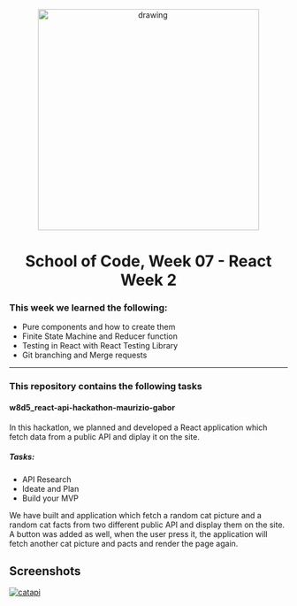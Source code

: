 <div align="center">
    <img src="https://logos-download.com/wp-content/uploads/2016/09/React_logo_wordmark.png" alt="drawing" width="400"/>
</div>
<h1 align="center">School of Code, Week 07 - React Week 2</h1>

### This week we learned the following:
 - Pure components and how to create them
 - Finite State Machine and Reducer function
 - Testing in React with React Testing Library
 - Git branching and Merge requests

---
 

### This repository contains the following tasks

#### w8d5_react-api-hackathon-maurizio-gabor

In this hackatlon, we planned and developed a React application which fetch data from a public API and diplay it on the site.

##### Tasks:
 - API Research
 - Ideate and Plan
  - Build your MVP

We have built and application which fetch a random cat picture and a random cat facts from two different public API and display them on the site. 
A button was added as well, when the user press it, the application will fetch another cat picture and pacts and render the page again.

## Screenshots    

<a href="https://ibb.co/JcpywBH"><img src="https://i.ibb.co/grWPLjJ/catapi.png" alt="catapi" border="0"></a>


